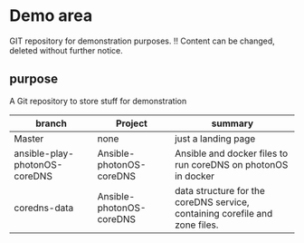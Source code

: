 # Demo area

GIT repository for demonstration purposes.
!! Content can be changed, deleted without further notice.

## purpose

A Git repository to store stuff for demonstration

| branch |  Project | summary |
|---|---|---|
|Master| none | just a landing page|
|ansible-play-photonOS-coreDNS| Ansible-photonOS-coreDNS | Ansible and docker files to run coreDNS on photonOS in docker|
|coredns-data| Ansible-photonOS-coreDNS | data structure for the coreDNS service, containing corefile and zone files.|
